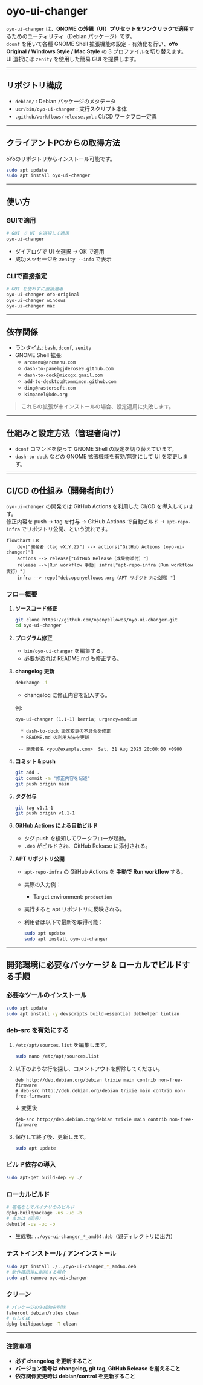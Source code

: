 # oyo-ui-changer

`oyo-ui-changer` は、**GNOME の外観（UI）プリセットをワンクリックで適用**するためのユーティリティ（Debian パッケージ）です。  
`dconf` を用いて各種 GNOME Shell 拡張機能の設定・有効化を行い、**oYo Original / Windows Style / Mac Style** の 3 プロファイルを切り替えます。  
UI 選択には `zenity` を使用した簡易 GUI を提供します。

---

## リポジトリ構成

- `debian/` : Debian パッケージのメタデータ  
- `usr/bin/oyo-ui-changer` : 実行スクリプト本体  
- `.github/workflows/release.yml` : CI/CD ワークフロー定義  

---

## クライアントPCからの取得方法

oYoのリポジトリからインストール可能です。

```bash
sudo apt update
sudo apt install oyo-ui-changer
```

---

## 使い方

### GUIで適用
```bash
# GUI で UI を選択して適用
oyo-ui-changer
```
- ダイアログで UI を選択 → OK で適用  
- 成功メッセージを `zenity --info` で表示  

### CLIで直接指定
```bash
# GUI を使わずに直接適用
oyo-ui-changer oYo-original
oyo-ui-changer windows
oyo-ui-changer mac
```

---

## 依存関係

- ランタイム: `bash`, `dconf`, `zenity`
- GNOME Shell 拡張:
  - `arcmenu@arcmenu.com`
  - `dash-to-panel@jderose9.github.com`
  - `dash-to-dock@micxgx.gmail.com`
  - `add-to-desktop@tommimon.github.com`
  - `ding@rastersoft.com`
  - `kimpanel@kde.org`

> これらの拡張が未インストールの場合、設定適用に失敗します。

---

## 仕組みと設定方法（管理者向け）

- `dconf` コマンドを使って GNOME Shell の設定を切り替えています。  
- `dash-to-dock` などの GNOME 拡張機能を有効/無効にして UI を変更します。  

---

## CI/CD の仕組み（開発者向け）

`oyo-ui-changer` の開発では GitHub Actions を利用した CI/CD を導入しています。  
修正内容を push → tag を付与 → GitHub Actions で自動ビルド → `apt-repo-infra` でリポジトリ公開、という流れです。 

```mermaid
flowchart LR
    dev["開発者 (tag vX.Y.Z)"] --> actions["GitHub Actions (oyo-ui-changer)"]
    actions --> release["GitHub Release（成果物添付）"]
    release -->|Run workflow 手動| infra["apt-repo-infra（Run workflow 実行）"]
    infra --> repo["deb.openyellowos.org（APT リポジトリに公開）"]
``` 

### フロー概要

1. **ソースコード修正**
   ```bash
   git clone https://github.com/openyellowos/oyo-ui-changer.git
   cd oyo-ui-changer
   ```

2. **プログラム修正**
   - `bin/oyo-ui-changer` を編集する。  
   - 必要があれば README.md も修正する。  

3. **changelog 更新**
   ```bash
   debchange -i
   ```
   - changelog に修正内容を記入する。

   例:
   ```text
   oyo-ui-changer (1.1-1) kerria; urgency=medium

     * dash-to-dock 設定変更の不具合を修正
     * README.md の利用方法を更新

    -- 開発者名 <you@example.com>  Sat, 31 Aug 2025 20:00:00 +0900
   ```

4. **コミット & push**
   ```bash
   git add .
   git commit -m "修正内容を記述"
   git push origin main
   ```

5. **タグ付与**
   ```bash
   git tag v1.1-1
   git push origin v1.1-1
   ```

6. **GitHub Actions による自動ビルド**
   - タグ push を検知してワークフローが起動。  
   - `.deb` がビルドされ、GitHub Release に添付される。  

7. **APT リポジトリ公開**
   - `apt-repo-infra` の GitHub Actions を **手動で Run workflow** する。  
   - 実際の入力例：  
     - Target environment: `production`  

   - 実行すると apt リポジトリに反映される。  
   - 利用者は以下で最新を取得可能：  
     ```bash
     sudo apt update
     sudo apt install oyo-ui-changer
     ```

---

## 開発環境に必要なパッケージ & ローカルでビルドする手順

### 必要なツールのインストール
```bash
sudo apt update
sudo apt install -y devscripts build-essential debhelper lintian
```

### deb-src を有効にする
1. `/etc/apt/sources.list` を編集します。
   ```bash
   sudo nano /etc/apt/sources.list
   ```
2. 以下のような行を探し、コメントアウトを解除してください。
   ```text
   deb http://deb.debian.org/debian trixie main contrib non-free-firmware
   # deb-src http://deb.debian.org/debian trixie main contrib non-free-firmware
   ```
   ↓ 変更後
   ```text
   deb-src http://deb.debian.org/debian trixie main contrib non-free-firmware
   ```
3. 保存して終了後、更新します。
   ```bash
   sudo apt update
   ```

### ビルド依存の導入
```bash
sudo apt-get build-dep -y ./
```

### ローカルビルド
```bash
# 署名なしでバイナリのみビルド
dpkg-buildpackage -us -uc -b
# または（同等）
debuild -us -uc -b
```
- 生成物: `../oyo-ui-changer_*_amd64.deb`（親ディレクトリに出力）  

### テストインストール / アンインストール
```bash
sudo apt install ./../oyo-ui-changer_*_amd64.deb
# 動作確認後に削除する場合
sudo apt remove oyo-ui-changer
```

### クリーン
```bash
# パッケージの生成物を削除
fakeroot debian/rules clean
# もしくは
dpkg-buildpackage -T clean
```

---

### 注意事項

- **必ず changelog を更新すること**  
- **バージョン番号は changelog, git tag, GitHub Release を揃えること**  
- **依存関係変更時は debian/control を更新すること**  

